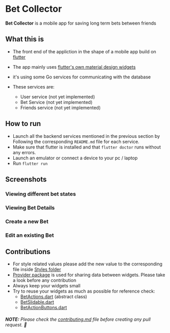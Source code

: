 # Bet Collector

**Bet Collector** is a mobile app for saving long term bets between friends

## What this is
- The front end of the appliction in the shape of a mobile app build on [flutter](https://flutter.dev/)

- The app mainly uses [flutter's own material design widgets](https://flutter.dev/docs/development/ui/widgets/material)

- it's using some Go services for communicating with the database
- These services are:
  - User service (not yet implemented)
  - Bet Service (not yet implemented)
  - Friends service (not yet implemented)

## How to run
- Launch all the backend services mentioned in the previous section by Following the corresponding `README.md` file for each service.
- Make sure that flutter is installed and that `flutter doctor` runs without any errors.
- Launch an emulator or connect a device to your pc / laptop
- Run `flutter run`

## Screenshots
### Viewing different bet states
### Viewing Bet Details
### Create a new Bet
### Edit an existing Bet

## Contributions
- For style related values please add the new value to the corresponding file inside [Styles folder](./lib/styles)
- [Provider package](https://pub.dev/packages/provider) is used for sharing data between widgets. Please take a look before any contribution
- Always keep your widgets small
- Try to reuse your widgets as much as possible for reference check:
  - [BetActions.dart](./lib/widgets/BetCard/BetActions.dart) (abstract class)
  - [BetSlidable.dart](./lib/widgets/BetCard/BetSlidable.dart)
  - [BetActionButtons.dart](./lib/widgets/BetCard/BetActionButtons.dart)

###### **NOTE:** Please check the [contributing.md](./contributing.md) file before creating any pull request. 🤗

